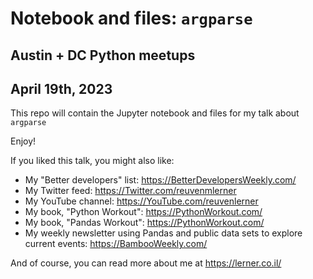# Notebook and files: `argparse`

## Austin + DC Python meetups
## April 19th, 2023

This repo will contain the Jupyter notebook and files for my talk about `argparse`

Enjoy!

If you liked this talk, you might also like:

- My "Better developers" list: https://BetterDevelopersWeekly.com/
- My Twitter feed: https://Twitter.com/reuvenmlerner
- My YouTube channel: https://YouTube.com/reuvenlerner
- My book, "Python Workout": https://PythonWorkout.com/
- My book, "Pandas Workout": https://PythonWorkout.com/
- My weekly newsletter using Pandas and public data sets to explore current events: https://BambooWeekly.com/

And of course, you can read more about me at https://lerner.co.il/
